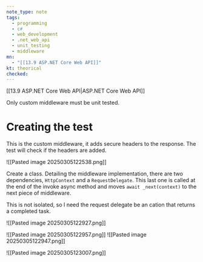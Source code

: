 ```yaml
---
note_type: note
tags:
  - programming
  - c#
  - web_development
  - .net_web_api
  - unit_testing
  - middleware
mn:
  - "[[13.9 ASP.NET Core Web API]]"
kt: theorical
checked:
---
```

[[13.9 ASP.NET Core Web API|ASP.NET Core Web API]]

Only custom middleware must be unit tested. 
# Creating the test
This is the custom middleware, it adds secure headers to the response. The test will check if the headers are added. 

![[Pasted image 20250305122538.png]]

Create a class. Detailing the middleware implementation, there are two dependencies, `HttpContext` and a `RequestDelegate`. This last one is called at the end of the invoke async method and moves `await _next(context)` to the next piece of middleware.

This is not isolated, so I need the request delegate be an cation that returns a completed task.

![[Pasted image 20250305122927.png]]

![[Pasted image 20250305122957.png]]
![[Pasted image 20250305122947.png]]



![[Pasted image 20250305123007.png]]

